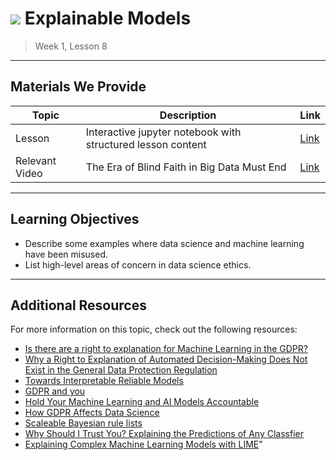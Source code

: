 # ![](https://ga-dash.s3.amazonaws.com/production/assets/logo-9f88ae6c9c3871690e33280fcf557f33.png) Explainable Models

> Week 1, Lesson 8

---

## Materials We Provide
<!--- This section is a table of contents for the lesson. The table structure breaks down typical lesson resources into types, distinguishing between lesson notebooks and other supporting materials. Note that the table below demonstrates the total possible range of materials; most lessons won't require all of the categories below. Also note that every item in the repo should get its own line and link, like the example shown for data. --->

| Topic | Description | Link |
| --- | --- | --- |
| Lesson | Interactive jupyter notebook with structured lesson content | [Link](./explainable-models.ipynb)|
| Relevant Video | The Era of Blind Faith in Big Data Must End  | [Link](https://www.ted.com/talks/cathy_o_neil_the_era_of_blind_faith_in_big_data_must_end) |

---

## Learning Objectives
<!--- This section lists the learning objectives of the lesson. For information on how to write clear learning objectives, see: http://ii.library.jhu.edu/2016/07/20/writing-effective-learning-objectives/ --->

- Describe some examples where data science and machine learning have been misused.
- List high-level areas of concern in data science ethics.

---

## Additional Resources
<!--- This section lists useful reference materials that can inform, extend, or deepen a student's understanding of the material. While this may seem like a "nice to have" feature, we normally see a range of advanced and remedial students in our classes. Curating these resources allows us to provide targeted materials and suggestions that instructors can use to support different student needs. --->

For more information on this topic, check out the following resources:

- [Is there are a right to explanation for Machine Learning in the GDPR?](https://iapp.org/news/a/is-there-a-right-to-explanation-for-machine-learning-in-the-gdpr)
- [Why a Right to Explanation of Automated Decision-Making Does Not Exist in the General Data Protection Regulation](https://papers.ssrn.com/sol3/papers.cfm?abstract_id=2903469)
- [Towards Interpretable Reliable Models](https://blog.kjamistan.com/towards-interpretable-reliable-models/)
- [GDPR and you](https://blog.kjamistan.com/gdpr-you-my-talk-at-cloudera-sessions-munchen/)
- [Hold Your Machine Learning and AI Models Accountable](https://medium.com/pachyderm-data/hold-your-machine-learning-and-ai-models-accountable-de887177174c)
- [How GDPR Affects Data Science](https://kdnuggets.com/2017/07/gdpr-affects-data-science.html)
- [Scaleable Bayesian rule lists](https://arxiv.org/pdf/1602.08610v2.pdf)
- [Why Should I Trust You? Explaining the Predictions of Any Classfier ](https://www.youtube.com/watch?v=hUnRCxnydCc)
- [Explaining Complex Machine Learning Models with LIME](https://datascienceplus.com/explaining-complex-machine-learning-models-with-lime/)"
